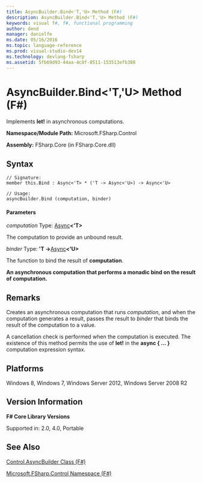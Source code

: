 ```yaml
---
title: AsyncBuilder.Bind<'T,'U> Method (F#)
description: AsyncBuilder.Bind<'T,'U> Method (F#)
keywords: visual f#, f#, functional programming
author: dend
manager: danielfe
ms.date: 05/16/2016
ms.topic: language-reference
ms.prod: visual-studio-dev14
ms.technology: devlang-fsharp
ms.assetid: 5fb69d93-44aa-4c8f-8511-153513efb388 
---
```


# AsyncBuilder.Bind<'T,'U> Method (F#)

Implements **let!** in asynchronous computations.

**Namespace/Module Path:** Microsoft.FSharp.Control

**Assembly:** FSharp.Core (in FSharp.Core.dll)


## Syntax

```
// Signature:
member this.Bind : Async<'T> * ('T -> Async<'U>) -> Async<'U>

// Usage:
asyncBuilder.Bind (computation, binder)
```

#### Parameters
*computation*
Type: [Async](https://msdn.microsoft.com/library/e0b28ea2-dea5-4021-b2b9-d7d4761babde)**&lt;'T&gt;**


The computation to provide an unbound result.


*binder*
Type: **'T -&gt;**[Async](https://msdn.microsoft.com/library/e0b28ea2-dea5-4021-b2b9-d7d4761babde)**&lt;'U&gt;**


The function to bind the result of **computation**.



**An asynchronous computation that performs a monadic bind on the result of computation.**
## Remarks
Creates an asynchronous computation that runs *computation*, and when the computation generates a result, passes the result to *binder* that binds the result of the computation to a value.

A cancellation check is performed when the computation is executed. The existence of this method permits the use of **let!** in the **async { ... }** computation expression syntax.


## Platforms
Windows 8, Windows 7, Windows Server 2012, Windows Server 2008 R2


## Version Information
**F# Core Library Versions**

Supported in: 2.0, 4.0, Portable




## See Also
[Control.AsyncBuilder Class &#40;F&#35;&#41;](Control.AsyncBuilder-Class-%5BFSharp%5D.md)

[Microsoft.FSharp.Control Namespace &#40;F&#35;&#41;](Microsoft.FSharp.Control-Namespace-%5BFSharp%5D.md)

